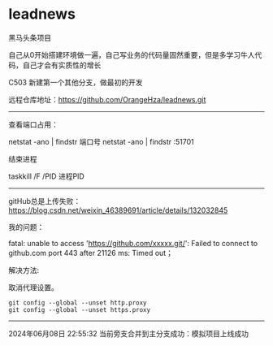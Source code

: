 # leadnews
黑马头条项目

自己从0开始搭建环境做一遍，自己写业务的代码量固然重要，但是多学习牛人代码，自己才会有实质性的增长

C503 新建第一个其他分支，做最初的开发

远程仓库地址：https://github.com/OrangeHza/leadnews.git

-----
查看端口占用：

netstat -ano | findstr 端口号
netstat -ano | findstr :51701

结束进程

taskkill /F /PID 进程PID


----
gitHub总是上传失败： https://blog.csdn.net/weixin_46389691/article/details/132032845

我的问题：

fatal: unable to access 'https://github.com/xxxxx.git/': Failed to connect to github.com port 443 after 21126 ms: Timed out；

解决方法:

取消代理设置。

```git
git config --global --unset http.proxy
git config --global --unset https.proxy
```
-------
2024年06月08日 22:55:32
当前旁支合并到主分支成功：模拟项目上线成功


